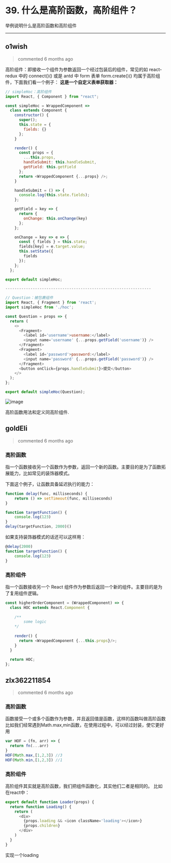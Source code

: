 
 # 39. 什么是高阶函数，高阶组件？ 
 举例说明什么是高阶函数和高阶组件 
 ***
## o1wish 
 > commented 6 months ago 

高阶组件：即接收一个组件为参数返回一个经过包装后的组件，常见的如 react-redux 中的 connect()() 或是 antd 中 form 表单 form.create()() 均属于高阶组件，下面我们看一个例子：
**这是一个自定义表单获取器：**

```javascript
// simpleHoc：高阶组件
import React, { Component } from "react";

const simpleHoc = WrappedComponent =>
  class extends Component {
    constructor() {
      super();
      this.state = {
        fields: {}
      };
    }

    render() {
      const props = {
        ...this.props,
        handleSubmit: this.handleSubmit,
        getField: this.getField
      };
      return <WrappedComponent {...props} />;
    }

    handleSubmit = () => {
      console.log(this.state.fields);
    };

    getField = key => {
      return {
        onChange: this.onChange(key)
      };
    };

    onChange = key => e => {
      const { fields } = this.state;
      fields[key] = e.target.value;
      this.setState({
        fields
      });
    };
  };

export default simpleHoc;

----------------------------------------------------------------

// Question：被包裹组件
import React, { Fragment } from 'react';
import simpleHoc from './hoc';

const Question = props => {
  return (
    <>
      <Fragment>
        <label id='username'>username:</label>
        <input name='username' {...props.getField('username')} />
      </Fragment>
      <Fragment>
        <label id='password'>password:</label>
        <input name='password' {...props.getField('password')} />
      </Fragment>
      <button onClick={props.handleSubmit}>提交</button>
    </>
  );
};

export default simpleHoc(Question);

```

![image](https://user-images.githubusercontent.com/43943810/64930238-78b3fe00-d861-11e9-9b18-24fad43a0c46.png)

高阶函数用法和定义同高阶组件.

## goldEli 
 > commented 6 months ago 

### 高阶函数
指一个函数接收另一个函数作为参数，返回一个新的函数。主要目的是为了函数拓展能力，比如常见的装饰器模式。

下面这个例子，让函数具备延迟执行的能力：


```javascript
function delay(func, milliseconds) {
    return () => setTimeout(func, milliseconds)
}

function targetFunction() {
    console.log(123)
}
delay(targetFunction, 2000)()

```

如果支持装饰器模式的话还可以这样用：


```javascript
@delay(2000)
function targetFunction() {
    console.log(123)
}

```


### 高阶组件

指一个函数接收另一个 React 组件作为参数后返回一个新的组件。主要目的是为了复用组件逻辑。


```javascript
const higherOrderComponent = (WrappedComponent) => {
  class HOC extends React.Component {
  
    /**
        some logic
    */
  
    render() {
      return <WrappedComponent {...this.props}/>;
    }
  }
    
  return HOC;
};

```
## zlx362211854 
 > commented 6 months ago 

### 高阶函数
函数接受一个或多个函数作为参数，并且返回值是函数，这样的函数叫做高阶函数
比如我们经常遇到Math.max,min函数，在使用过程中，可以经过封装，使它更好用

```javascript
var HOF = (fn, arr) => {
  return fn(...arr)
}
HOF(Math.max,[1,2,3]) //3
HOF(Math.min,[1,2,3]) //1

```

### 高阶组件
高阶组件其实就是高阶函数，我们把组件函数化，其实他们二者是相同的。
比如在react中：

```javascript
export default function Loader(props) {
  return function Loading() {
    return (
      <div>
        {props.loading && <icon className='loading'></icon>}
        {props.children}
      </div>
    )
  }
}

```
实现一个loading

